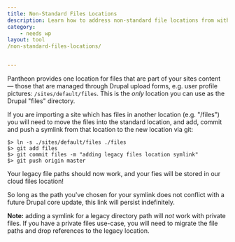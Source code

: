 ```yaml
---
title: Non-Standard Files Locations
description: Learn how to address non-standard file locations from within the Pantheon filesystem. 
category:
    - needs wp
layout: tool
/non-standard-files-locations/


---
```


Pantheon provides one location for files that are part of your sites content — those that are managed through Drupal upload forms, e.g. user profile pictures: `/sites/default/files`. This is the _only_ location you can use as the Drupal "files" directory.

If you are importing a site which has files in another location (e.g. "/files") you will need to move the files into the standard location, and add, commit and push a symlink from that location to the new location via git:

    $> ln -s ./sites/default/files ./files
    $> git add files
    $> git commit files -m "adding legacy files location symlink"
    $> git push origin master

Your legacy file paths should now work, and your fies will be stored in our cloud files location!

So long as the path you've chosen for your symlink does not conflict with a future Drupal core update, this link will persist indefinitely.

**Note:** adding a symlink for a legacy directory path will _not_ work with private files. If you have a private files use-case, you will need to migrate the file paths and drop references to the legacy location.
